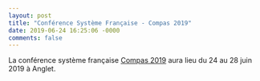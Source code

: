 ```yaml
---
layout: post
title: "Conférence Système Française - Compas 2019"
date: 2019-06-24 16:25:06 -0000
comments: false
---
```

La conférence système française [Compas 2019](http://2019.compas-conference.fr) aura lieu du 24 au 28 juin 2019 à Anglet.
